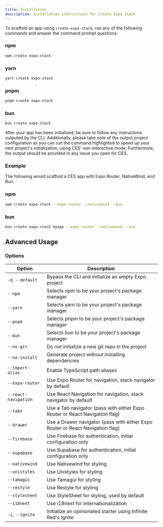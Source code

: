 ```yaml
---
title: Installation
description: Installation instructions for Create Expo Stack
---
```


To scaffold an app using `create-expo-stack`, run any of the following commands and answer the command prompt questions:

### npm

```bash
npm create expo-stack
```

### yarn

```bash
yarn create expo-stack
```

### pnpm

```bash
pnpm create expo-stack
```

### bun

```bash
bun create expo-stack
```

After your app has been initialized, be sure to follow any instructions outputed by the CLI. Additionally, please take note of the output project configuration as you can run the command highlighted to speed up your next project's initialization, using CES' non-interactive mode. Furthermore, the output should be provided in any issue you open for CES.

### Example

The following would scaffold a CES app with Expo Router, NativeWind, and Bun:

### npm

```bash
npm create expo-stack --expo-router --nativewind --bun
```

### bun

```bash
bun create expo-stack myapp --expo-router --nativewind --bun
```

## Advanced Usage

### Options

| Option               | Description                                                                    |
| -------------------- | ------------------------------------------------------------------------------ |
| `-d`, `--default`    | Bypass the CLI and initialize an empty Expo project                            |
| `--npm`              | Selects npm to be your project's package manager                               |
| `--yarn`             | Selects yarn to be your project's package manager                              |
| `--pnpm`             | Selects pnpm to be your project's package manager                              |
| `--bun`              | Selects bun to be your project's package manager                               |
| `--no-git`           | Do not initialize a new git repo in the project                                |
| `--no-install`       | Generate project without installing dependencies                               |
| `--import-alias`     | Enable TypeScript path aliases                                                 |
| `--expo-router`      | Use Expo Router for navigation, stack navigator by default                     |
| `--react-navigation` | Use React Navigation for navigation, stack navigator by default                |
| `--tabs`             | Use a Tab navigator (pass with either Expo Router or React Navigation flag)    |
| `--drawer`           | Use a Drawer navigator (pass with either Expo Router or React Navigation flag) |
| `--firebase`         | Use Firebase for authentication, initial configuration only                    |
| `--supabase`         | Use Supabase for authentication, initial configuration only                    |
| `--nativewind`       | Use Nativewind for styling                                                     |
| `--unistyles`        | Use Unistyles for styling                                                      |
| `--tamagui`          | Use Tamagui for styling                                                        |
| `--restyle`          | Use Restyle for styling                                                        |
| `--stylesheet`       | Use StyleSheet for styling, used by default                                    |
| `--i18next`          | Use i18next for internationalization                                           |
| `-i`, `--ignite`     | Initialize an opinionated starter using Infinite Red's Ignite                  |

